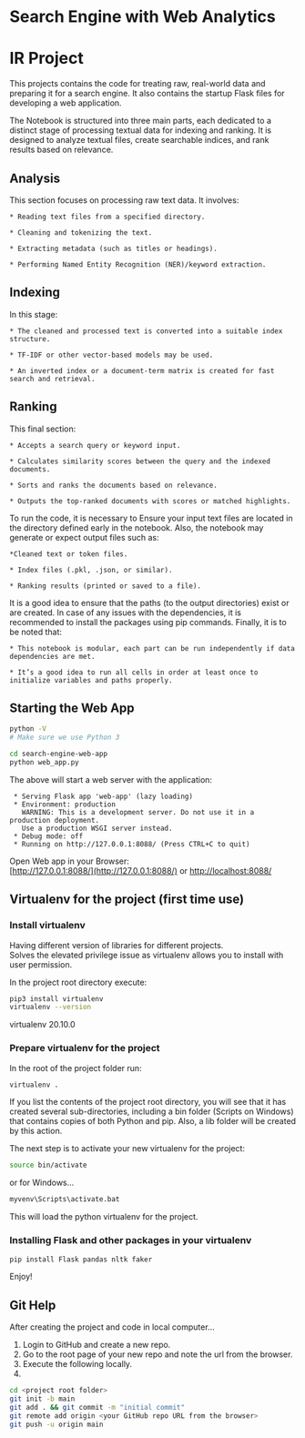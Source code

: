 # Search Engine with Web Analytics
# IR Project

This projects contains the code for treating raw, real-world data and preparing it for a search engine. It also contains the startup Flask files for developing a web application.

The Notebook is structured into three main parts, each dedicated to a distinct stage of processing textual data for indexing and ranking. It is designed to analyze textual files, create searchable indices, and rank results based on relevance.

## Analysis
This section focuses on processing raw text data. It involves:

    * Reading text files from a specified directory.

    * Cleaning and tokenizing the text.

    * Extracting metadata (such as titles or headings).

    * Performing Named Entity Recognition (NER)/keyword extraction.

## Indexing
In this stage:

    * The cleaned and processed text is converted into a suitable index structure.

    * TF-IDF or other vector-based models may be used.

    * An inverted index or a document-term matrix is created for fast search and retrieval.

## Ranking
This final section:

    * Accepts a search query or keyword input.

    * Calculates similarity scores between the query and the indexed documents.

    * Sorts and ranks the documents based on relevance.

    * Outputs the top-ranked documents with scores or matched highlights.

To run the code, it is necessary to Ensure your input text files are located in the directory defined early in the notebook. Also, the notebook may generate or expect output files such as:

    *Cleaned text or token files.

    * Index files (.pkl, .json, or similar).

    * Ranking results (printed or saved to a file).

It is a good idea to ensure that the paths (to the output directories) exist or are created. In case of any issues with the dependencies, it is recommended to install the packages using pip commands.
Finally, it is to be noted that:

    * This notebook is modular, each part can be run independently if data dependencies are met.
    
    * It’s a good idea to run all cells in order at least once to initialize variables and paths properly.


## Starting the Web App

```bash
python -V
# Make sure we use Python 3

cd search-engine-web-app
python web_app.py
```
The above will start a web server with the application:
```
 * Serving Flask app 'web-app' (lazy loading)
 * Environment: production
   WARNING: This is a development server. Do not use it in a production deployment.
   Use a production WSGI server instead.
 * Debug mode: off
 * Running on http://127.0.0.1:8088/ (Press CTRL+C to quit)
```

Open Web app in your Browser:  
[http://127.0.0.1:8088/](http://127.0.0.1:8088/) or [http://localhost:8088/](http://localhost:8088/)


## Virtualenv for the project (first time use)
### Install virtualenv
Having different version of libraries for different projects.  
Solves the elevated privilege issue as virtualenv allows you to install with user permission.

In the project root directory execute:
```bash
pip3 install virtualenv
virtualenv --version
```
virtualenv 20.10.0

### Prepare virtualenv for the project
In the root of the project folder run:
```bash
virtualenv .
```

If you list the contents of the project root directory, you will see that it has created several sub-directories, including a bin folder (Scripts on Windows) that contains copies of both Python and pip. Also, a lib folder will be created by this action.

The next step is to activate your new virtualenv for the project:

```bash
source bin/activate
```

or for Windows...
```cmd
myvenv\Scripts\activate.bat
```

This will load the python virtualenv for the project.

### Installing Flask and other packages in your virtualenv
```bash
pip install Flask pandas nltk faker
```

Enjoy!




## Git Help
After creating the project and code in local computer...

1. Login to GitHub and create a new repo.
2. Go to the root page of your new repo and note the url from the browser.
3. Execute the following locally.
4. 
```bash
cd <project root folder>
git init -b main
git add . && git commit -m "initial commit"
git remote add origin <your GitHub repo URL from the browser>
git push -u origin main
```




